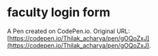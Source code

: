 # faculty login form

A Pen created on CodePen.io. Original URL: [https://codepen.io/Thilak_acharya/pen/gOQoZxJ](https://codepen.io/Thilak_acharya/pen/gOQoZxJ).

